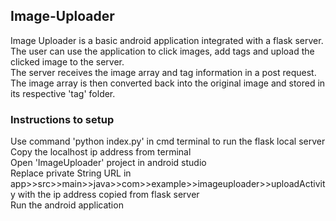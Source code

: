 ## Image-Uploader
Image Uploader is a basic android application integrated with a flask server.<br>
The user can use the application to click images, add tags and upload the clicked image to the server.<br>
The server receives the image array and tag information in a post request.<br>
The image array is then converted back into the original image and stored in its respective 'tag' folder.<br>

### Instructions to setup
Use command 'python index.py' in cmd terminal to run the flask local server<br>
Copy the localhost ip address from terminal<br>
Open 'ImageUploader' project in android studio<br>
Replace private String URL in app>>src>>main>>java>>com>>example>>imageuploader>>uploadActivity with the ip address copied from flask server<br>
Run the android application<br>